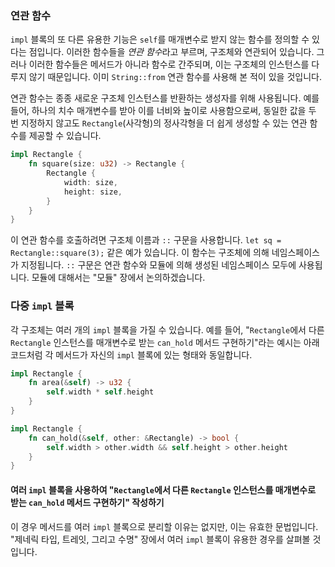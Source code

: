### 연관 함수

`impl` 블록의 또 다른 유용한 기능은 `self`를 매개변수로 받지 않는 함수를 정의할 수 있다는 점입니다. 이러한 함수들을 *연관 함수*라고 부르며, 구조체와 연관되어 있습니다. 그러나 이러한 함수들은 메서드가 아니라 함수로 간주되며, 이는 구조체의 인스턴스를 다루지 않기 때문입니다. 이미 `String::from` 연관 함수를 사용해 본 적이 있을 것입니다.

연관 함수는 종종 새로운 구조체 인스턴스를 반환하는 생성자를 위해 사용됩니다. 예를 들어, 하나의 치수 매개변수를 받아 이를 너비와 높이로 사용함으로써, 동일한 값을 두 번 지정하지 않고도 `Rectangle`(사각형)의 정사각형을 더 쉽게 생성할 수 있는 연관 함수를 제공할 수 있습니다.

```rust
impl Rectangle {
    fn square(size: u32) -> Rectangle {
        Rectangle {
            width: size,
            height: size,
        }
    }
}
```

이 연관 함수를 호출하려면 구조체 이름과 `::` 구문을 사용합니다. `let sq = Rectangle::square(3);` 같은 예가 있습니다. 이 함수는 구조체에 의해 네임스페이스가 지정됩니다. `::` 구문은 연관 함수와 모듈에 의해 생성된 네임스페이스 모두에 사용됩니다. 모듈에 대해서는 "모듈" 장에서 논의하겠습니다.

### 다중 `impl` 블록

각 구조체는 여러 개의 `impl` 블록을 가질 수 있습니다. 예를 들어, "`Rectangle`에서 다른 `Rectangle` 인스턴스를 매개변수로 받는 `can_hold` 메서드 구현하기"라는 예시는 아래 코드처럼 각 메서드가 자신의 `impl` 블록에 있는 형태와 동일합니다.

```rust
impl Rectangle {
    fn area(&self) -> u32 {
        self.width * self.height
    }
}

impl Rectangle {
    fn can_hold(&self, other: &Rectangle) -> bool {
        self.width > other.width && self.height > other.height
    }
}
```

#### 여러 `impl` 블록을 사용하여 "`Rectangle`에서 다른 `Rectangle` 인스턴스를 매개변수로 받는 `can_hold` 메서드 구현하기" 작성하기

이 경우 메서드를 여러 `impl` 블록으로 분리할 이유는 없지만, 이는 유효한 문법입니다. "제네릭 타입, 트레잇, 그리고 수명" 장에서 여러 `impl` 블록이 유용한 경우를 살펴볼 것입니다.
